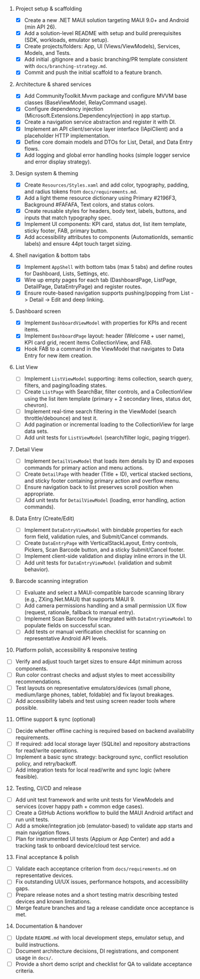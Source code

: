 1. Project setup & scaffolding

   - [x] Create a new .NET MAUI solution targeting MAUI 9.0+ and Android (min API 26).
   - [x] Add a solution-level README with setup and build prerequisites (SDK, workloads, emulator setup).
   - [x] Create projects/folders: App, UI (Views/ViewModels), Services, Models, and Tests.
   - [x] Add initial .gitignore and a basic branching/PR template consistent with `docs/branching-strategy.md`.
   - [x] Commit and push the initial scaffold to a feature branch.

2. Architecture & shared services

   - [x] Add CommunityToolkit.Mvvm package and configure MVVM base classes (BaseViewModel, RelayCommand usage).
   - [x] Configure dependency injection (Microsoft.Extensions.DependencyInjection) in app startup.
   - [x] Create a navigation service abstraction and register it with DI.
   - [x] Implement an API client/service layer interface (IApiClient) and a placeholder HTTP implementation.
   - [x] Define core domain models and DTOs for List, Detail, and Data Entry flows.
   - [x] Add logging and global error handling hooks (simple logger service and error display strategy).

3. Design system & theming

   - [x] Create `Resources/Styles.xaml` and add color, typography, padding, and radius tokens from `docs/requirements.md`.
   - [x] Add a light theme resource dictionary using Primary #2196F3, Background #FAFAFA, Text colors, and status colors.
   - [x] Create reusable styles for headers, body text, labels, buttons, and inputs that match typography spec.
   - [x] Implement UI components: KPI card, status dot, list item template, sticky footer, FAB, primary button.
   - [x] Add accessibility attributes to components (AutomationIds, semantic labels) and ensure 44pt touch target sizing.

4. Shell navigation & bottom tabs

   - [x] Implement `AppShell` with bottom tabs (max 5 tabs) and define routes for Dashboard, Lists, Settings, etc.
   - [x] Wire up empty pages for each tab (DashboardPage, ListPage, DetailPage, DataEntryPage) and register routes.
   - [x] Ensure route-based navigation supports pushing/popping from List -> Detail -> Edit and deep linking.

5. Dashboard screen

   - [x] Implement `DashboardViewModel` with properties for KPIs and recent items.
   - [x] Implement `DashboardPage` layout: header (Welcome + user name), KPI card grid, recent items CollectionView, and FAB.
   - [x] Hook FAB to a command in the ViewModel that navigates to Data Entry for new item creation.

6. List View

   - [ ] Implement `ListViewModel` supporting: items collection, search query, filters, and paging/loading states.
   - [ ] Create `ListPage` with SearchBar, filter controls, and a CollectionView using the list item template (primary + 2 secondary lines, status dot, chevron).
   - [ ] Implement real-time search filtering in the ViewModel (search throttle/debounce) and test it.
   - [ ] Add pagination or incremental loading to the CollectionView for large data sets.
   - [ ] Add unit tests for `ListViewModel` (search/filter logic, paging trigger).

7. Detail View

   - [ ] Implement `DetailViewModel` that loads item details by ID and exposes commands for primary action and menu actions.
   - [ ] Create `DetailPage` with header (Title + ID), vertical stacked sections, and sticky footer containing primary action and overflow menu.
   - [ ] Ensure navigation back to list preserves scroll position when appropriate.
   - [ ] Add unit tests for `DetailViewModel` (loading, error handling, action commands).

8. Data Entry (Create/Edit)

   - [ ] Implement `DataEntryViewModel` with bindable properties for each form field, validation rules, and Submit/Cancel commands.
   - [ ] Create `DataEntryPage` with VerticalStackLayout, Entry controls, Pickers, Scan Barcode button, and a sticky Submit/Cancel footer.
   - [ ] Implement client-side validation and display inline errors in the UI.
   - [ ] Add unit tests for `DataEntryViewModel` (validation and submit behavior).

9. Barcode scanning integration

   - [ ] Evaluate and select a MAUI-compatible barcode scanning library (e.g., ZXing.Net.MAUI) that supports MAUI 9.
   - [ ] Add camera permissions handling and a small permission UX flow (request, rationale, fallback to manual entry).
   - [ ] Implement Scan Barcode flow integrated with `DataEntryViewModel` to populate fields on successful scan.
   - [ ] Add tests or manual verification checklist for scanning on representative Android API levels.

10. Platform polish, accessibility & responsive testing

   - [ ] Verify and adjust touch target sizes to ensure 44pt minimum across components.
   - [ ] Run color contrast checks and adjust styles to meet accessibility recommendations.
   - [ ] Test layouts on representative emulators/devices (small phone, medium/large phones, tablet, foldable) and fix layout breakages.
   - [ ] Add accessibility labels and test using screen reader tools where possible.

11. Offline support & sync (optional)

   - [ ] Decide whether offline caching is required based on backend availability requirements.
   - [ ] If required: add local storage layer (SQLite) and repository abstractions for read/write operations.
   - [ ] Implement a basic sync strategy: background sync, conflict resolution policy, and retry/backoff.
   - [ ] Add integration tests for local read/write and sync logic (where feasible).

12. Testing, CI/CD and release

   - [ ] Add unit test framework and write unit tests for ViewModels and services (cover happy path + common edge cases).
   - [ ] Create a GitHub Actions workflow to build the MAUI Android artifact and run unit tests.
   - [ ] Add a smoke/integration job (emulator-based) to validate app starts and main navigation flows.
   - [ ] Plan for instrumented UI tests (Appium or App Center) and add a tracking task to onboard device/cloud test service.

13. Final acceptance & polish

   - [ ] Validate each acceptance criterion from `docs/requirements.md` on representative devices.
   - [ ] Fix outstanding UI/UX issues, performance hotspots, and accessibility gaps.
   - [ ] Prepare release notes and a short testing matrix describing tested devices and known limitations.
   - [ ] Merge feature branches and tag a release candidate once acceptance is met.

14. Documentation & handover

   - [ ] Update `README.md` with local development steps, emulator setup, and build instructions.
   - [ ] Document architecture decisions, DI registrations, and component usage in `docs/`.
   - [ ] Provide a short demo script and checklist for QA to validate acceptance criteria.
